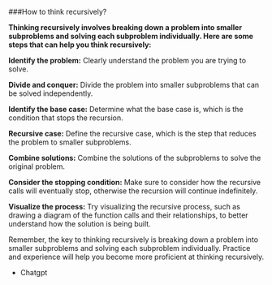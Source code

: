 ###How to think recursively?

**Thinking recursively involves breaking down a problem into smaller subproblems and solving each subproblem individually. Here are some steps that can help you think recursively:**

**Identify the problem:** Clearly understand the problem you are trying to solve.

**Divide and conquer:** Divide the problem into smaller subproblems that can be solved independently.

**Identify the base case:** Determine what the base case is, which is the condition that stops the recursion.

**Recursive case:** Define the recursive case, which is the step that reduces the problem to smaller subproblems.

**Combine solutions:** Combine the solutions of the subproblems to solve the original problem.

**Consider the stopping condition:** Make sure to consider how the recursive calls will eventually stop, otherwise the recursion will continue indefinitely.

**Visualize the process:** Try visualizing the recursive process, such as drawing a diagram of the function calls and their relationships, to better understand how the solution is being built.

Remember, the key to thinking recursively is breaking down a problem into smaller subproblems and solving each subproblem individually. Practice and experience will help you become more proficient at thinking recursively.

- Chatgpt
